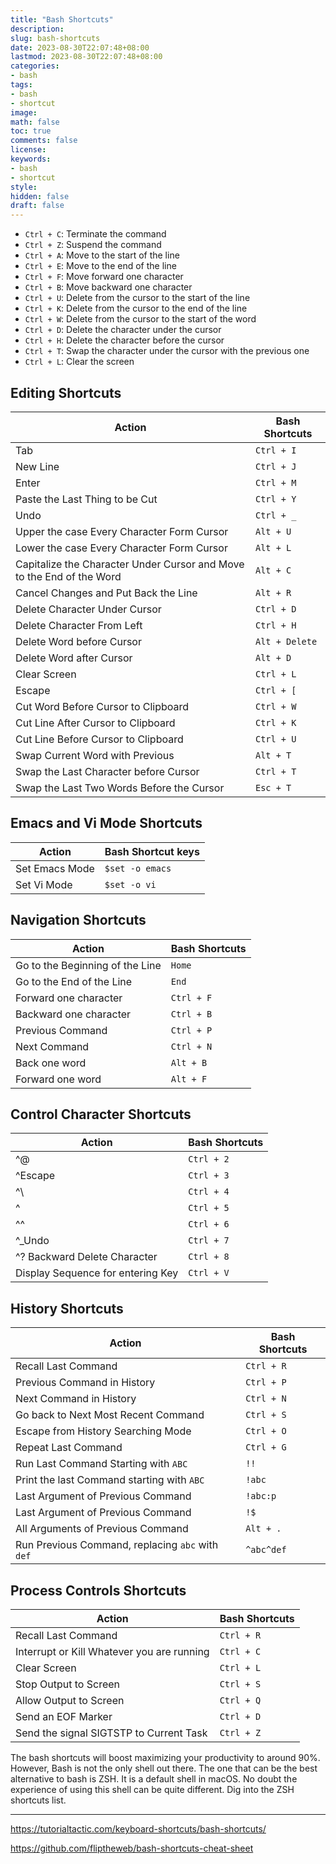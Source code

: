 ```yaml
---
title: "Bash Shortcuts"
description: 
slug: bash-shortcuts
date: 2023-08-30T22:07:48+08:00
lastmod: 2023-08-30T22:07:48+08:00
categories:
- bash
tags: 
- bash
- shortcut
image: 
math: false
toc: true
comments: false
license: 
keywords:
- bash
- shortcut
style:
hidden: false
draft: false
---
```


- `Ctrl + C`: Terminate the command
- `Ctrl + Z`: Suspend the command
- `Ctrl + A`: Move to the start of the line
- `Ctrl + E`: Move to the end of the line
- `Ctrl + F`: Move forward one character
- `Ctrl + B`: Move backward one character
- `Ctrl + U`: Delete from the cursor to the start of the line
- `Ctrl + K`: Delete from the cursor to the end of the line
- `Ctrl + W`: Delete from the cursor to the start of the word
- `Ctrl + D`: Delete the character under the cursor
- `Ctrl + H`: Delete the character before the cursor
- `Ctrl + T`: Swap the character under the cursor with the previous one
- `Ctrl + L`: Clear the screen

## Editing Shortcuts

| Action                                                                | Bash Shortcuts |
| --------------------------------------------------------------------- | -------------- |
| Tab                                                                   | `Ctrl + I`     |
| New Line                                                              | `Ctrl + J`     |
| Enter                                                                 | `Ctrl + M`     |
| Paste the Last Thing to be Cut                                        | `Ctrl + Y`     |
| Undo                                                                  | `Ctrl + _`     |
| Upper the case Every Character Form Cursor                            | `Alt + U`      |
| Lower the case Every Character Form Cursor                            | `Alt + L`      |
| Capitalize the Character Under Cursor and Move to the End of the Word | `Alt + C`      |
| Cancel Changes and Put Back the Line                                  | `Alt + R`      |
| Delete Character Under Cursor                                         | `Ctrl + D`     |
| Delete Character From Left                                            | `Ctrl + H`     |
| Delete Word before Cursor                                             | `Alt + Delete` |
| Delete Word after Cursor                                              | `Alt + D`      |
| Clear Screen                                                          | `Ctrl + L`     |
| Escape                                                                | `Ctrl + [`     |
| Cut Word Before Cursor to Clipboard                                   | `Ctrl + W`     |
| Cut Line After Cursor to Clipboard                                    | `Ctrl + K`     |
| Cut Line Before Cursor to Clipboard                                   | `Ctrl + U`     |
| Swap Current Word with Previous                                       | `Alt + T`      |
| Swap the Last Character before Cursor                                 | `Ctrl + T`     |
| Swap the Last Two Words Before the Cursor                             | `Esc + T`      |

## Emacs and Vi Mode Shortcuts

| Action         | Bash Shortcut keys |
| -------------- | ------------------ |
| Set Emacs Mode | `$set -o emacs`    |
| Set Vi Mode    | `$set -o vi`       |

## Navigation Shortcuts

| Action                          | Bash Shortcuts |
| ------------------------------- | -------------- |
| Go to the Beginning of the Line | `Home`         |
| Go to the End of the Line       | `End`          |
| Forward one character           | `Ctrl + F`     |
| Backward one character          | `Ctrl + B`     |
| Previous Command                | `Ctrl + P`     |
| Next Command                    | `Ctrl + N`     |
| Back one word                   | `Alt + B`      |
| Forward one word                | `Alt + F`      |

## Control Character Shortcuts
| Action                            | Bash Shortcuts |
| --------------------------------- | -------------- |
| ^@                                | `Ctrl + 2`     |
| ^Escape                           | `Ctrl + 3`     |
| ^\                                | `Ctrl + 4`     |
| ^                                 | `Ctrl + 5`     |
| ^^                                | `Ctrl + 6`     |
| ^_Undo                            | `Ctrl + 7`     |
| ^? Backward Delete Character      | `Ctrl + 8`     |
| Display Sequence for entering Key | `Ctrl + V`     |

## History Shortcuts

| Action                                           | Bash Shortcuts |
| ------------------------------------------------ | -------------- |
| Recall Last Command                              | `Ctrl + R`     |
| Previous Command in History                      | `Ctrl + P`     |
| Next Command in History                          | `Ctrl + N`     |
| Go back to Next Most Recent Command              | `Ctrl + S`     |
| Escape from History Searching Mode               | `Ctrl + O`     |
| Repeat Last Command                              | `Ctrl + G`     |
| Run Last Command Starting with `ABC`             | `!!`           |
| Print the last Command starting with `ABC`       | `!abc`         |
| Last Argument of Previous Command                | `!abc:p`       |
| Last Argument of Previous Command                | `!$`           |
| All Arguments of Previous Command                | `Alt + .`      |
| Run Previous Command, replacing `abc` with `def` | `^abc^def`     |

## Process Controls Shortcuts

| Action                                     | Bash Shortcuts |
| ------------------------------------------ | -------------- |
| Recall Last Command                        | `Ctrl + R`     |
| Interrupt or Kill Whatever you are running | `Ctrl + C`     |
| Clear Screen                               | `Ctrl + L`     |
| Stop Output to Screen                      | `Ctrl + S`     |
| Allow Output to Screen                     | `Ctrl + Q`     |
| Send an EOF Marker                         | `Ctrl + D`     |
| Send the signal SIGTSTP to Current Task    | `Ctrl + Z`     |

The bash shortcuts will boost maximizing your productivity to around 90%. However, Bash is not the only shell out there. The one that can be the best alternative to bash is ZSH. It is a default shell in macOS. No doubt the experience of using this shell can be quite different. Dig into the ZSH shortcuts list.

----

https://tutorialtactic.com/keyboard-shortcuts/bash-shortcuts/

https://github.com/fliptheweb/bash-shortcuts-cheat-sheet
